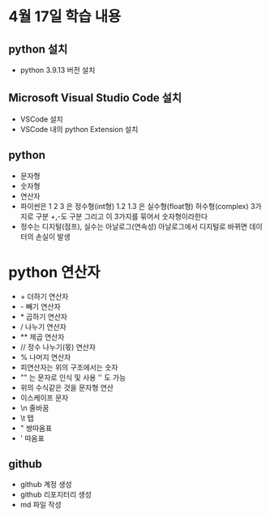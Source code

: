 # 4월 17일 학습 내용
## python 설치
- python 3.9.13 버전 설치
## Microsoft Visual Studio Code 설치
- VSCode 설치
- VSCode 내의 python Extension 설치
## python
- 문자형
- 숫자형
- 연산자
- 파이썬은 1 2 3 은 정수형(int형) 1.2 1.3 은 실수형(float형) 허수형(complex) 3가지로 구분 +,-도 구분 그리고 이 3가지를 묶어서 숫자형이라한다
- 정수는 디지털(점프), 실수는 아날로그(연속성) 아날로그에서 디지털로 바뀌면 데이터의 손실이 발생
# python 연산자
- \+ 더하기 연산자
- \- 빼기 연산자
- \* 곱하기 연산자
- / 나누기 연산자
- ** 제곱 연산자
- // 정수 나누기(몫) 연산자
- % 나머지 연산자
- 피연산자는 위의 구조에서는 숫자
- "" 는 문자로 인식 및 사용 '' 도 가능
- 위의 수식같은 것을 문자형 연산
- 이스케이프 문자
- \n 줄바꿈
- \t 탭
- \" 쌍따옴표
- \' 따옴표
## github
- github 계정 생성
- github 리포지터리 생성
- md 파일 작성
